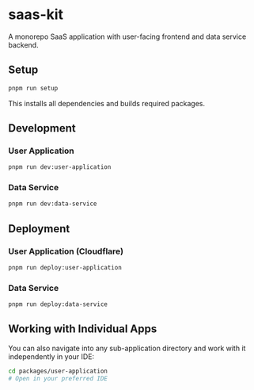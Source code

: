 # saas-kit

A monorepo SaaS application with user-facing frontend and data service backend.

## Setup

```bash
pnpm run setup
```

This installs all dependencies and builds required packages.

## Development

### User Application
```bash
pnpm run dev:user-application
```

### Data Service
```bash
pnpm run dev:data-service
```

## Deployment

### User Application (Cloudflare)
```bash
pnpm run deploy:user-application
```

### Data Service
```bash
pnpm run deploy:data-service
```

## Working with Individual Apps

You can also navigate into any sub-application directory and work with it independently in your IDE:

```bash
cd packages/user-application
# Open in your preferred IDE
```
